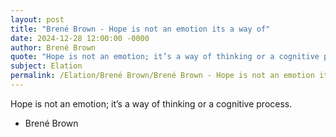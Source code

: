 ```yaml
---
layout: post
title: "Brené Brown - Hope is not an emotion its a way of"
date: 2024-12-28 12:00:00 -0000
author: Brené Brown
quote: "Hope is not an emotion; it’s a way of thinking or a cognitive process."
subject: Elation
permalink: /Elation/Brené Brown/Brené Brown - Hope is not an emotion its a way of
---
```


Hope is not an emotion; it’s a way of thinking or a cognitive process.

- Brené Brown
